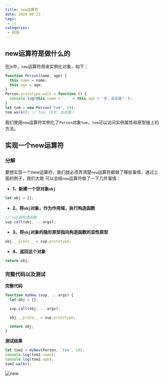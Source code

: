```yaml
---
title: new运算符
date: 2020-06-23
tags:
 - js 
categories:
 - 前端
---
```


## new运算符是做什么的
在js中，```new```运算符用来实例化对象，如下：
```js
function Person(name, age) {
  this.name = name;
  this.age = age;
}
Person.prototype.walk = function () {
  console.log(this.name + '，' + this.age + '岁，会走路！');
}
let tom = new Person('tom', 19);
tom.walk(); // tom，19岁，会走路！
```
我们使用```new```运算符实例化了```Person```对象```tom```，```tom```可以访问实例属性和原型链上的方法。

## 实现一个new运算符

### 分解
要想实现一个new运算符，我们就必须弄清楚```new```运算符都做了哪些事情，通过上面的例子，我们大致
可以总结```new```运算符做了一下几件事情：
* **1、新建一个空对象```obj```**
```js
let obj = {};
```
* **2、将```obj```对象，作为作用域，执行构造函数**
```js
// sup是构造函数
sup.call(obj, ...args);
```
* **3、将```obj```对象的隐形原型指向构造函数的显性原型**
```js
obj.__proto__ = sup.prototype;
```
* **4、返回这个对象**
```js
return obj;
```

### 完整代码以及测试

**完整代码**
```js
function myNew (sup, ...args) {
  let obj = {};

  sup.call(obj, ...args);

  obj.__proto__ = sup.prototype;

  return obj;
}
```
**测试结果**
```js
let tom2 = myNew(Person, 'tom', 19);
console.log(tom2.name);
console.log(tom2.age);
tom2.walk();
```
![new](~@Front/JS/image/newTest.png)
